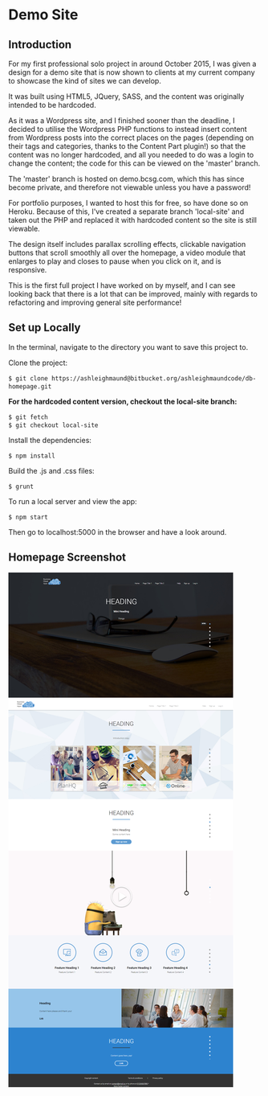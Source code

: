 Demo Site
==============

Introduction
------------

For my first professional solo project in around October 2015, I was given a design for a demo site that is now shown to clients at my current company to showcase the kind of sites we can develop.

It was built using HTML5, JQuery, SASS, and the content was originally intended to be hardcoded.

As it was a Wordpress site, and I finished sooner than the deadline, I decided to utilise the Wordpress PHP functions to instead insert content from Wordpress posts into the correct places on the pages (depending on their tags and categories, thanks to the Content Part plugin!) so that the content was no longer hardcoded, and all you needed to do was a login to change the content; the code for this can be viewed on the 'master' branch.

The 'master' branch is hosted on demo.bcsg.com, which this has since become private, and therefore not viewable unless you have a password!

For portfolio purposes, I wanted to host this for free, so have done so on Heroku. Because of this, I've created a separate branch 'local-site' and taken out the PHP and replaced it with hardcoded content so the site is still viewable.

The design itself includes parallax scrolling effects, clickable navigation buttons that scroll smoothly all over the homepage, a video module that enlarges to play and closes to pause when you click on it, and is responsive.

This is the first full project I have worked on by myself, and I can see looking back that there is a lot that can be improved, mainly with regards to refactoring and improving general site performance!


Set up Locally
--------------

In the terminal, navigate to the directory you want to save this project to.

Clone the project:

```
$ git clone https://ashleighmaund@bitbucket.org/ashleighmaundcode/db-homepage.git
```

**For the hardcoded content version, checkout the local-site branch:**

```
$ git fetch
$ git checkout local-site
```

Install the dependencies:

```
$ npm install
```

Build the .js and .css files:

```
$ grunt
```

To run a local server and view the app:

```
$ npm start
```

Then go to localhost:5000 in the browser and have a look around.


Homepage Screenshot
-------------------

![Image](img/homepage.png)